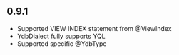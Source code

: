 ## 0.9.1 ##

- Supported VIEW INDEX statement from @ViewIndex 
- YdbDialect fully supports YQL 
- Supported specific @YdbType